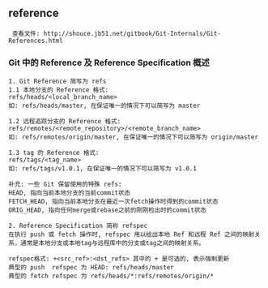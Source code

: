 
## reference

     查看文件: http://shouce.jb51.net/gitbook/Git-Internals/Git-References.html

### Git 中的 Reference 及 Reference Specification 概述

    1. Git Reference 简写为 refs
    1.1 本地分支的 Reference 格式: 
    refs/heads/<local_branch_name>
    如: refs/heads/master, 在保证唯一的情况下可以简写为 master

    1.2 远程追踪分支的 Reference 格式:
    refs/remotes/<remote_repository>/<remote_branch_name>
    如: refs/remotes/origin/master, 在保证唯一的情况下可以简写为 origin/master
    
    1.3 tag 的 Reference 格式: 
    refs/tags/<tag_name>
    如: refs/tags/v1.0.1, 在保证唯一的情况下可以简写为 v1.0.1

    补充: 一些 Git 保留使用的特殊 refs:
    HEAD, 指向当前本地分支的当前commit状态
    FETCH_HEAD, 指向当前本地分支在最近一次fetch操作时得到的commit状态
    ORIG_HEAD, 指向任何merge或rebase之前的刚刚检出时的commit状态

    2. Reference Specification 简称 refspec
    在执行 push 或 fetch 操作时, refspec 用以给出本地 Ref 和远程 Ref 之间的映射关系，通常是本地分支或本地tag与远程库中的分支或tag之间的映射关系。

    refspec格式: +<src_ref>:<dst_refs> 其中的 + 是可选的, 表示强制更新
    典型的 push  refspec 为 HEAD: refs/heads/master
    典型的 fetch refspec 为 refs/heads/*:refs/remotes/origin/*